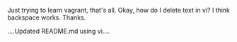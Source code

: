 
Just trying to learn vagrant, that's all.
Okay, how do I delete text in vi?
I think backspace works. Thanks.

....Updated README.md using vi....
